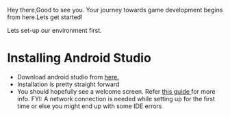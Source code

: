 Hey there,Good to see you.
Your journey towards game development begins from here.Lets get started!

Lets set-up our environment first.

<H1><b> Installing Android Studio </H1></b>

 * Download android studio from <a href ="https://developer.android.com/studio/">here.</a>
 * Installation is pretty straight forward
 * You should hopefully see a welcome screen. Refer <a href="https://drive.google.com/open?id=1pHYpXN_a9-4hv4LCv8hvT8I-1GLI-T5G"> this guide </a> for more info.
   FYI: A network connection is needed while setting up for the first time or else you might end up with some IDE errors
